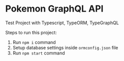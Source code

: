 # Pokemon GraphQL API

Test Project with Typescript, TypeORM, TypeGraphQL

Steps to run this project:

1. Run `npm i` command
2. Setup database settings inside `ormconfig.json` file
3. Run `npm start` command
